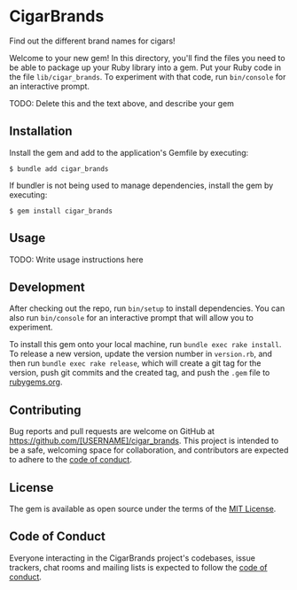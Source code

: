 # CigarBrands

Find out the different brand names for cigars!

Welcome to your new gem! In this directory, you'll find the files you need to be able to package up your Ruby library into a gem. Put your Ruby code in the file `lib/cigar_brands`. To experiment with that code, run `bin/console` for an interactive prompt.

TODO: Delete this and the text above, and describe your gem

## Installation

Install the gem and add to the application's Gemfile by executing:

    $ bundle add cigar_brands

If bundler is not being used to manage dependencies, install the gem by executing:

    $ gem install cigar_brands

## Usage

TODO: Write usage instructions here

## Development

After checking out the repo, run `bin/setup` to install dependencies. You can also run `bin/console` for an interactive prompt that will allow you to experiment.

To install this gem onto your local machine, run `bundle exec rake install`. To release a new version, update the version number in `version.rb`, and then run `bundle exec rake release`, which will create a git tag for the version, push git commits and the created tag, and push the `.gem` file to [rubygems.org](https://rubygems.org).

## Contributing

Bug reports and pull requests are welcome on GitHub at https://github.com/[USERNAME]/cigar_brands. This project is intended to be a safe, welcoming space for collaboration, and contributors are expected to adhere to the [code of conduct](https://github.com/[USERNAME]/cigar_brands/blob/main/CODE_OF_CONDUCT.md).

## License

The gem is available as open source under the terms of the [MIT License](https://opensource.org/licenses/MIT).

## Code of Conduct

Everyone interacting in the CigarBrands project's codebases, issue trackers, chat rooms and mailing lists is expected to follow the [code of conduct](https://github.com/[USERNAME]/cigar_brands/blob/main/CODE_OF_CONDUCT.md).
